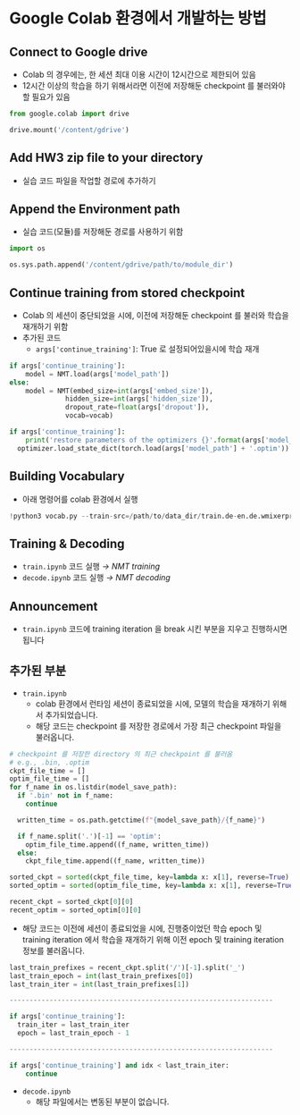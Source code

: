 # Google Colab 환경에서 개발하는 방법

## Connect to Google drive

- Colab 의 경우에는, 한 세션 최대 이용 시간이 12시간으로 제한되어 있음
- 12시간 이상의 학습을 하기 위해서라면 이전에 저장해둔 checkpoint 를 불러와야 할 필요가 있음

```python
from google.colab import drive

drive.mount('/content/gdrive')
```

## Add HW3 zip file to your directory

- 실습 코드 파일을 작업할 경로에 추가하기

## Append the Environment path

- 실습 코드(모듈)를 저장해둔 경로를 사용하기 위함

```python
import os

os.sys.path.append('/content/gdrive/path/to/module_dir')
```

## Continue training from stored checkpoint

- Colab 의 세션이 중단되었을 시에, 이전에 저장해둔 checkpoint 를 불러와 학습을 재개하기 위함
- 추가된 코드
    - `args['continue_training']`: True 로 설정되어있을시에 학습 재개

```python
if args['continue_training']:
	model = NMT.load(args['model_path'])
else:
	model = NMT(embed_size=int(args['embed_size']),
              hidden_size=int(args['hidden_size']),
              dropout_rate=float(args['dropout']),
              vocab=vocab)
```

```python
if args['continue_training']:
	print('restore parameters of the optimizers {}'.format(args['model_path'] + '.optim'), file=sys.stderr)
  optimizer.load_state_dict(torch.load(args['model_path'] + '.optim'))
```

## Building Vocabulary

- 아래 명령어를 colab 환경에서 실행

```python
!python3 vocab.py --train-src=/path/to/data_dir/train.de-en.de.wmixerprep --train-tgt=/path/to/data_dir/train.de-en.en.wmixerprep /path/to/data_dir/vocab.json
```

## Training & Decoding

- `train.ipynb` 코드 실행 *→ NMT training*
- `decode.ipynb` 코드 실행 *→ NMT decoding*

## Announcement

- `train.ipynb` 코드에 training iteration 을 break 시킨 부분을 지우고 진행하시면 됩니다

## 추가된 부분

- `train.ipynb`
    - colab 환경에서 런타임 세션이 종료되었을 시에, 모델의 학습을 재개하기 위해서 추가되었습니다.
    - 해당 코드는 checkpoint 를 저장한 경로에서 가장 최근 checkpoint 파일을 불러옵니다.

```python
# checkpoint 를 저장한 directory 의 최근 checkpoint 를 불러옴
# e.g., .bin, .optim
ckpt_file_time = []
optim_file_time = []
for f_name in os.listdir(model_save_path):
  if '.bin' not in f_name:
    continue

  written_time = os.path.getctime(f"{model_save_path}/{f_name}")

  if f_name.split('.')[-1] == 'optim':
    optim_file_time.append((f_name, written_time))
  else:
    ckpt_file_time.append((f_name, written_time))

sorted_ckpt = sorted(ckpt_file_time, key=lambda x: x[1], reverse=True)
sorted_optim = sorted(optim_file_time, key=lambda x: x[1], reverse=True)

recent_ckpt = sorted_ckpt[0][0]
recent_optim = sorted_optim[0][0]
```

- 해당 코드는 이전에 세션이 종료되었을 시에, 진행중이었던 학습 epoch 및 training iteration 에서 학습을 재개하기 위해 이전 epoch 및 training iteration 정보를 불러옵니다.

```python
last_train_prefixes = recent_ckpt.split('/')[-1].split('_')
last_train_epoch = int(last_train_prefixes[0])
last_train_iter = int(last_train_prefixes[1])

------------------------------------------------------------------

if args['continue_training']:
  train_iter = last_train_iter
  epoch = last_train_epoch - 1

------------------------------------------------------------------

if args['continue_training'] and idx < last_train_iter:
	continue
```

- `decode.ipynb`
    - 해당 파일에서는 변동된 부분이 없습니다.